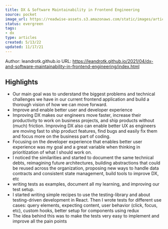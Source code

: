 ```yaml
---
title: DX & Software Maintainability in Frontend Engineering
source: pocket
image_url: https://readwise-assets.s3.amazonaws.com/static/images/article2.74d541386bbf.png
status: evergreen
tags: 
- dx 
type: articles
created: 5/13/22
updated: 11/17/21
---
```


Author: leandrotk.github.io
URL: https://leandrotk.github.io/2021/04/dx-and-software-maintainability-in-frontend-engineering/index.html

## Highlights
- Our main goal was to understand the biggest problems and technical challenges we have in our current frontend application and build a thorough vision of how we can move forward.
- Improve and enable better user and developer experience
- Improving DX makes our engineers move faster, increase their productivity to work on business projects, and ship products without (much) friction. Improving DX also can enable better UX as engineers are moving fast to ship product features, find bugs and easily fix them and focus more on the business part of coding.
- Focusing on the developer experience that enables better user experience was my goal and a great variable when thinking in prioritization of what I should work on.
- I noticed the similarities and started to document the same technical debts, reimagining future architectures, building abstractions that could be reused across the organization, proposing new ways to handle data contracts and consistent state management, build tools to improve DX, etc
- writing tests as examples, document all my learning, and improving our test setup.
- I started writing simple recipes to use the testing-library and about testing-driven development in React. Then I wrote tests for different use cases: query elements, expecting content, user behavior (click, focus, etc), custom hooks, better setup for components using redux
- The idea behind this was to make the tests very easy to implement and improve all the pain points

